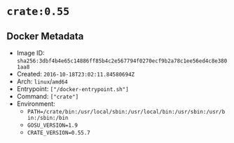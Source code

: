 # `crate:0.55`

## Docker Metadata

- Image ID: `sha256:3dbf4b4e65c14886ff85b4c2e567794f0270ecf9b2a78c1ee56ed4c8e3801aa8`
- Created: `2016-10-18T23:02:11.84580694Z`
- Arch: `linux`/`amd64`
- Entrypoint: `["/docker-entrypoint.sh"]`
- Command: `["crate"]`
- Environment:
  - `PATH=/crate/bin:/usr/local/sbin:/usr/local/bin:/usr/sbin:/usr/bin:/sbin:/bin`
  - `GOSU_VERSION=1.9`
  - `CRATE_VERSION=0.55.7`
